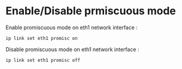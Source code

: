 # Enable/Disable prmiscuous mode

Enable promiscuous mode on eth1 network interface :  
```
ip link set eth1 promisc on
```
Disable promiscuous mode on eth1 network interface :  
```
ip link set eth1 promisc off
```